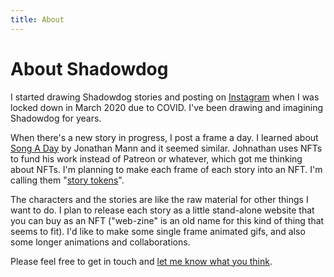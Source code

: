 ```yaml
---
title: About
---
```


# About Shadowdog

I started drawing Shadowdog stories and posting on [Instagram](https://www.instagram.com/p/B-S21AgHzGJ/) when I was locked down in March 2020 due to COVID. I've been drawing and imagining Shadowdog for years.

When there's a new story in progress, I post a frame a day. I learned about [Song A Day](https://songaday.world/) by Jonathan Mann and it seemed similar. Johnathan uses NFTs to fund his work instead of Patreon or whatever, which got me thinking about NFTs. I'm planning to make each frame of each story into an NFT. I'm calling them "[story tokens](/story-tokens)".

The characters and the stories are like the raw material for other things I want to do. I plan to release each story as a little stand-alone website that you can buy as an NFT ("web-zine" is an old name for this kind of thing that seems to fit). I'd like to make some single frame animated gifs, and also some longer animations and collaborations.

Please feel free to get in touch and [let me know what you think](https://discord.gg/EzDTZUQq8T).
